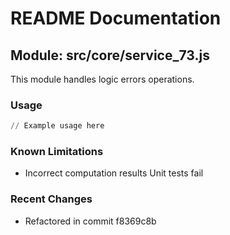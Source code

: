 # README Documentation

## Module: src/core/service_73.js

This module handles logic errors operations.

### Usage

```python
// Example usage here
```

### Known Limitations

- Incorrect computation results Unit tests fail

### Recent Changes

- Refactored in commit f8369c8b
